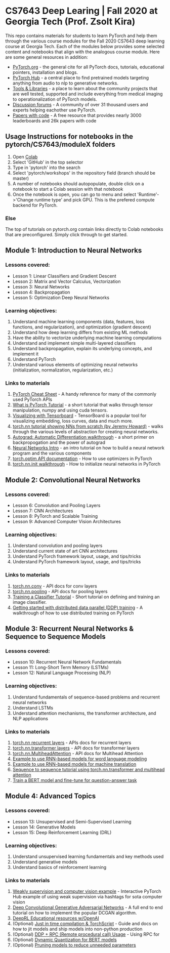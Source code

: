 # CS7643 Deep Learing | Fall 2020 at Georgia Tech (Prof. Zsolt Kira)

This repo contains materials for students to learn PyTorch and help them through the various course modules for the Fall 2020 CS7643 deep learning course at Georgia Tech. Each of the modules below provides some selected content and notebooks that align with the analogous course module. Here are some general resources in addition:
- [PyTorch.org](https://pytorch.org/) - the general cite for all PyTorch docs, tutorials, educational pointers, installation and blogs. 
- [PyTorch Hub](https://pytorch.org/hub/) - a central place to find pretrained models targeting anything from audio to nlp to generative networks.
- [Tools & Libraries](https://pytorch.org/ecosystem/) - a place to learn about the community projects that are well tested, supported and include everything from medical imaging to operationalization of PyTorch models.
- [Discussion forums](https://discuss.pytorch.org/) - A community of over 31 thousand users and experts helping eachother use PyTorch.
- [Papers with code](https://paperswithcode.com/sota) - A free resource that provides nearly 3000 leaderboards and 26k papers with code


## Usage Instructions for notebooks in the pytorch/CS7643/moduleX folders
1. Open [Colab](https://colab.research.google.com/)
2. Select 'GitHub' in the top selector
3. Type in 'pytorch' into the search
4. Select 'pytorch/workshops' in the repository field (branch should be master)
5. A number of notebooks should autopopulate, double click on a notebook to start a Colab session with that notebook
6. Once the notebook is open, you can go to menu and select 'Runtime'->'Change runtime type' and pick GPU. This is the prefered compute backend for PyTorch.

### Else
The top of tutorials on pytorch.org contain links directly to Colab notebooks that are preconfigured. Simply click through to get started. 


## Module 1: Introduction to Neural Networks

### Lessons covered:
- Lesson 1: Linear Classifiers and Gradient Descent
- Lesson 2: Matrix and Vector Calculus, Vectorization
- Lesson 3: Neural Networks
- Lesson 4: Backpropagation
- Lesson 5: Optimization Deep Neural Networks

### Learning objectives:
1. Understand machine learning components (data, features, loss functions, and regularization), and optimization (gradient descent)
2. Understand how deep learning differs from existing ML methods
3. Have the ability to vectorize underlying machine learning computations
4. Understand and implement simple multi-layered classifiers
5. Understand backpropagation, explain its underlying concepts, and implement it
6. Understand PyTorch
7. Understand various elements of optimizing neural networks (initialization, normalization, regularization, etc.)

### Links to materials

1. [PyTorch Cheat Sheet](https://pytorch.org/tutorials/beginner/ptcheat.html#pytorch-cheat-sheet) - A handy reference for many of the commonly used PyTorch APIs
2. [What is PyTorch Tutorial](https://pytorch.org/tutorials/beginner/blitz/tensor_tutorial.html#sphx-glr-beginner-blitz-tensor-tutorial-py) - a short tutorial that walks through tensor manipulation, numpy and using cuda tensors.
3. [Visualizing with Tensorboard](https://pytorch.org/tutorials/intermediate/tensorboard_tutorial.html) - TensorBoard is a popular tool for visualizing embedding, loss curves, data and much more. 
4. [torch.nn tutorial showing NNs from scratch (by Jeremy Howard)](https://pytorch.org/tutorials/beginner/nn_tutorial.html) - walks through the various levels of abstraction for creating neural networks.
5. [Autograd: Automatic Differentiation walkthrough](https://pytorch.org/tutorials/beginner/blitz/autograd_tutorial.html#sphx-glr-beginner-blitz-autograd-tutorial-py) - a short primer on backpropogation and the power of autograd
6. [Neural Networks Intro](https://pytorch.org/tutorials/beginner/blitz/neural_networks_tutorial.html#sphx-glr-beginner-blitz-neural-networks-tutorial-py) - an intro tutorial on how to build a neural network program and the various components
7. [torch.optim API documentation](https://pytorch.org/docs/stable/optim.html) - How to use optimizers in PyTorch
8. [torch.nn.init walkthrough](https://pytorch.org/docs/stable/nn.init.html) - How to initialize neural networks in PyTorch

## Module 2: Convolutional Neural Networks

### Lessons covered:
- Lesson 6: Convolution and Pooling Layers
- Lesson 7: CNN Architectures
- Lesson 8: PyTorch and Scalable Training
- Lesson 9: Advanced Computer Vision Architectures

### Learning objectives:
1. Understand convolution and pooling layers
2. Understand current state of art CNN architectures
3. Understand PyTorch framework layout, usage, and tips/tricks
4. Understand PyTorch framework layout, usage, and tips/tricks

### Links to materials
1. [torch.nn.conv](https://pytorch.org/docs/stable/nn.html#convolution-layers) - API docs for conv layers
2. [torch.nn.pooling](https://pytorch.org/docs/stable/nn.html#pooling-layers) - API docs for pooling layers
3. [Training a Classifier Tutorial](https://pytorch.org/tutorials/beginner/blitz/cifar10_tutorial.html#sphx-glr-beginner-blitz-cifar10-tutorial-py) - Short tutorial on defining and training an image classifier. 
4. [Getting started with distributed data parallel (DDP) training](https://pytorch.org/tutorials/intermediate/ddp_tutorial.html) - A walkthrough of how to use distributed training on PyTorch

## Module 3: Recurrent Neural Networks & Sequence to Sequence Models

### Lessons covered:
- Lesson 10: Recurrent Neural Network Fundamentals
- Lesson 11: Long-Short Term Memory (LSTMs)
- Lesson 12: Natural Language Processing (NLP)

### Learning objectives:
1. Understand fundamentals of sequence-based problems and recurrent neural networks
2. Understand LSTMs
3. Understand attention mechanisms, the transformer architecture, and NLP applications

### Links to materials
1. [torch.nn recurrent layers](https://pytorch.org/docs/stable/nn.html#recurrent-layers) - APIs docs for recurrent layers
2. [torch.nn.transformer layers](https://pytorch.org/docs/stable/nn.html#transformer-layers) - API docs for transformer layers
3. [torch.nn.MultiheadAttention](https://pytorch.org/docs/stable/nn.html?highlight=attention#torch.nn.MultiheadAttention) - API docs for Multihead Attention
4. [Example to use RNN-based models for word language modeling](https://github.com/pytorch/examples/tree/master/word_language_model)
5. [Example to use RNN-based models for machine translation](https://github.com/pytorch/text/pull/864)
6. [Sequence to sequence tutorial using torch.nn.transformer and multihead attention](https://pytorch.org/tutorials/beginner/transformer_tutorial.html)
7. [Train a BERT model and fine-tune for question-answer task](https://github.com/pytorch/text/tree/master/examples/BERT)

## Module 4: Advanced Topics

### Lessons covered:
- Lesson 13: Unsupervised and Semi-Supervised Learning
- Lesson 14: Generative Models
- Lesson 15: Deep Reinforcement Learning (DRL)

### Learning objectives:
1. Understand unsupervised learning fundamentals and key methods used
2. Understand generative models
3. Understand basics of reinforcement learning

### Links to materials
1. [Weakly supervision and computer vision example](https://pytorch.org/hub/facebookresearch_WSL-Images_resnext/) - Interactive PyTorch Hub example of using weak supervision via hashtags for sota computer vision
2. [Deep Convolutional Generative Adversarial Networks](https://pytorch.org/tutorials/beginner/dcgan_faces_tutorial.html) - A full end to end tutorial on how to implement the popular DCGAN algorithm.
3. [DeepRL Educational resources w/OpenAI](https://spinningup.openai.com/en/latest/)
4. (Optional) [Just in time compilation & TorchScript](https://pytorch.org/docs/stable/jit.html) - Guide and docs on how to jit models and ship models into non-python production
5. (Optional) [DDP + RPC (Remote procedural call) Usage](https://github.com/pytorch/tutorials/blob/release/1.6/advanced_source/rpc_ddp_tutorial.rst) - Using RPC for 
6. (Optional) [Dynamic Quantization for BERT models](https://pytorch.org/tutorials/intermediate/dynamic_quantization_bert_tutorial.html)
7. (Optional) [Pruning models to reduce unneeded parameters](https://pytorch.org/tutorials/intermediate/pruning_tutorial.html)
